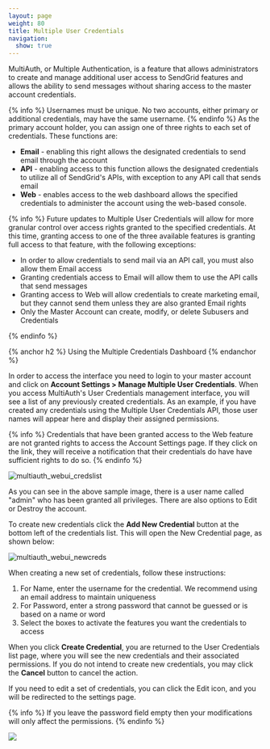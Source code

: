 ```yaml
---
layout: page
weight: 80
title: Multiple User Credentials
navigation:
  show: true
---
```


MultiAuth, or Multiple Authentication, is a feature that allows administrators to create and manage additional user access to SendGrid features and allows the ability to send messages without sharing access to the master account credentials.


{% info %}
Usernames must be unique. No two accounts, either primary or additional credentials, may have the same username. 
{% endinfo %}
As the primary account holder, you can assign one of three rights to each set of credentials. These functions are:

-   **Email** - enabling this right allows the designated credentials to send email through the account
-   **API** - enabling access to this function allows the designated credentials to utilize all of SendGrid's APIs, with exception to any API call that sends email
-   **Web** - enables access to the web dashboard allows the specified credentials to administer the account using the web-based console.


{% info %}
Future updates to Multiple User Credentials will allow for more granular control over access rights granted to the specified credentials. At this time, granting access to one of the three available features is granting full access to that feature, with the following exceptions:

-   In order to allow credentials to send mail via an API call, you must also allow them Email access
-   Granting credentials access to Email will allow them to use the API calls that send messages
-   Granting access to Web will allow credentials to create marketing email, but they cannot send them unless they are also granted Email rights
-   Only the Master Account can create, modify, or delete Subusers and Credentials


{% endinfo %}

{% anchor h2 %}
Using the Multiple Credentials Dashboard 
{% endanchor %}

In order to access the interface you need to login to your master account and click on **Account Settings \> Manage Multiple User Credentials**. When you access MultiAuth's User Credentials management interface, you will see a list of any previously created credentials. As an example, if you have created any credentials using the Multiple User Credentials API, those user names will appear here and display their assigned permissions.


{% info %}
Credentials that have been granted access to the Web feature are not granted rights to access the Account Settings page. If they click on the link, they will receive a notification that their credentials do have have sufficient rights to do so. 
{% endinfo %}

![]({{root_url}}/images/multiple_credentials_1.png "multiauth_webui_credslist")

As you can see in the above sample image, there is a user name called "admin" who has been granted all privileges. There are also options to Edit or Destroy the account.

To create new credentials click the **Add New Credential** button at the bottom left of the credentials list. This will open the New Credential page, as shown below:

![]({{root_url}}/images/multiple_credentials_2.png "multiauth_webui_newcreds")

When creating a new set of credentials, follow these instructions:

1.  For Name, enter the username for the credential. We recommend using an email address to maintain uniqueness
2.  For Password, enter a strong password that cannot be guessed or is based on a name or word
3.  Select the boxes to activate the features you want the credentials to access

When you click **Create Credential**, you are returned to the User Credentials list page, where you will see the new credentials and their associated permissions. If you do not intend to create new credentials, you may click the **Cancel** button to cancel the action.

If you need to edit a set of credentials, you can click the Edit icon, and you will be redirected to the settings page.


{% info %}
If you leave the password field empty then your modifications will only affect the permissions. 
{% endinfo %}

![]({{root_url}}/images/multiple_credentials_3.png)

## 
